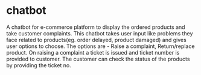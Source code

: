 # chatbot
A chatbot for e-commerce platform to display the ordered products and take customer complaints. 
This chatbot takes user input like problems they face related to products(eg. order delayed, product damaged) and gives user options to choose.
The options are - Raise a complaint, Return/replace product.
On raising a complaint a ticket is issued and ticket number is provided to customer.
The customer can check the status of the products by providing the ticket no.
